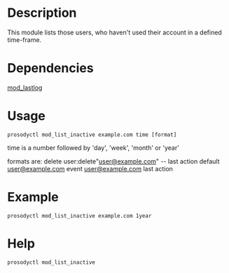 Description
===========

This module lists those users, who haven't used their account in a defined time-frame.

Dependencies
============

[mod_lastlog](https://modules.prosody.im/mod_lastlog.html)

Usage
=====

`prosodyctl mod_list_inactive example.com time [format]`

time is a number followed by 'day', 'week', 'month' or 'year'

formats are:
delete  user:delete"user@example.com" -- last action
default user@example.com
event   user@example.com last action

Example
=======

`prosodyctl mod_list_inactive example.com 1year`

Help
====

`prosodyctl mod_list_inactive`
